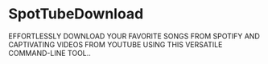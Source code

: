 # SpotTubeDownload
EFFORTLESSLY DOWNLOAD YOUR FAVORITE SONGS FROM SPOTIFY AND CAPTIVATING VIDEOS FROM YOUTUBE USING THIS VERSATILE COMMAND-LINE TOOL..
